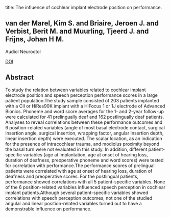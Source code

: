title: The influence of cochlear implant electrode position on performance.

## van der Marel, Kim S. and Briaire, Jeroen J. and Verbist, Berit M. and Muurling, Tjeerd J. and Frijns, Johan H M.
Audiol Neurootol

<a href="https://doi.org/10.1159/000377616">DOI</a>

## Abstract
To study the relation between variables related to cochlear implant electrode position and speech perception performance scores in a large patient population.The study sample consisted of 203 patients implanted with a CII or HiRes90K implant with a HiFocus 1 or 1J electrode of Advanced Bionics. Phoneme and word score averages for the 1- and 2-year follow-up were calculated for 41 prelingually deaf and 162 postlingually deaf patients. Analyses to reveal correlations between these performance outcomes and 6 position-related variables (angle of most basal electrode contact, surgical insertion angle, surgical insertion, wrapping factor, angular insertion depth, linear insertion depth) were executed. The scalar location, as an indication for the presence of intracochlear trauma, and modiolus proximity beyond the basal turn were not evaluated in this study. In addition, different patient-specific variables (age at implantation, age at onset of hearing loss, duration of deafness, preoperative phoneme and word scores) were tested for correlation with performance.The performance scores of prelingual patients were correlated with age at onset of hearing loss, duration of deafness and preoperative scores. For the postlingual patients, performance showed correlations with all 5 patient-specific variables. None of the 6 position-related variables influenced speech perception in cochlear implant patients.Although several patient-specific variables showed correlations with speech perception outcomes, not one of the studied angular and linear position-related variables turned out to have a demonstrable influence on performance.

